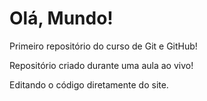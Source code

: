 # Olá, Mundo!
 Primeiro repositório do curso de Git e GitHub! 

 Repositório criado durante uma aula ao vivo!

 Editando o código diretamente do site. 
